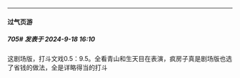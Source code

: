 ﻿
*****

####  过气页游  
##### 705#       发表于 2024-9-18 16:10

这剧场版，打斗文戏0.5：9.5。全看青山和生天目在表演，疯房子真是剧场版也选了省钱的做法，全是详略得当的打斗


